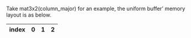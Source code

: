 Take mat3x2(column_major) for an example, the uniform buffer’ memory layout is as below.

| index | 0                       | 1                          | 2   |
| ----  | -----                   | -----                      | --  |

